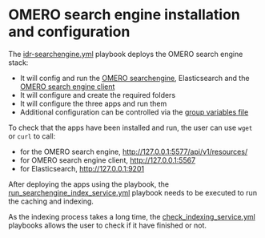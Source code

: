 OMERO search engine installation and configuration
==================================================

The [idr-searchengine.yml](../ansible/idr-searchengine.yml) playbook deploys the OMERO
search engine stack:

*   It will config and run the [OMERO searchengine](https://github.com/ome/omero_search_engine),
    Elasticsearch and the [OMERO search engine client](https://github.com/ome/omero_search_engine_client/)
*   It will configure and create the required folders
*   It will configure the three apps and run them
*   Additional configuration can be controlled via the
    [group variables file](../ansible/groups_vars/searchengine-hosts.yml)

To check that the apps have been installed and run, the user can use `wget` or `curl` to call:

  * for the OMERO search engine, http://127.0.0.1:5577/api/v1/resources/
  * for OMERO search engine client, http://127.0.0.1:5567
  * for Elasticsearch, http://127.0.0.1:9201  

After deploying the apps using the playbook, the
[run_searchengine_index_service.yml](../ansible/run_searchengine_index_service.yml)
playbook needs to be executed to run the caching and indexing.

As the indexing process takes a long time, the [check_indexing_service.yml](../ansible/check_indexing_service.yml)
playbooks allows the user to check if it have finished or not.

